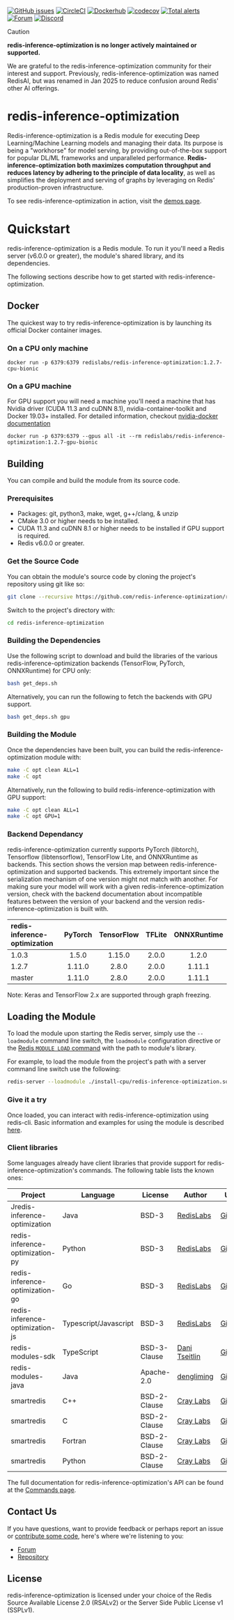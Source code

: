 [![GitHub issues](https://img.shields.io/github/release/redis-inference-optimization/redis-inference-optimization.svg?sort=semver)](https://github.com/redis-inference-optimization/redis-inference-optimization/releases/latest)
[![CircleCI](https://circleci.com/gh/redis-inference-optimization/redis-inference-optimization/tree/master.svg?style=svg)](https://circleci.com/gh/redis-inference-optimization/redis-inference-optimization/tree/master)
[![Dockerhub](https://img.shields.io/badge/dockerhub-redislabs%2Fredis-inference-optimization-blue)](https://hub.docker.com/r/redislabs/redis-inference-optimization/tags/)
[![codecov](https://codecov.io/gh/redis-inference-optimization/redis-inference-optimization/branch/master/graph/badge.svg)](https://codecov.io/gh/redis-inference-optimization/redis-inference-optimization)
[![Total alerts](https://img.shields.io/lgtm/alerts/g/redis-inference-optimization/redis-inference-optimization.svg?logo=lgtm&logoWidth=18)](https://lgtm.com/projects/g/redis-inference-optimization/redis-inference-optimization/alerts/)
[![Forum](https://img.shields.io/badge/Forum-redis-inference-optimization-blue)](https://forum.redislabs.com/c/modules/redis-inference-optimization)
[![Discord](https://img.shields.io/discord/697882427875393627?style=flat-square)](https://discord.gg/rTQm7UZ)

> [!CAUTION]
> **redis-inference-optimization is no longer actively maintained or supported.**
>
> We are grateful to the redis-inference-optimization community for their interest and support.
> Previously, redis-inference-optimization was named RedisAI, but was renamed in Jan 2025 to reduce confusion around Redis' other AI offerings.

# redis-inference-optimization
Redis-inference-optimization is a Redis module for executing Deep Learning/Machine Learning models and managing their data. Its purpose is being a "workhorse" for model serving, by providing out-of-the-box support for popular DL/ML frameworks and unparalleled performance. **Redis-inference-optimization both maximizes computation throughput and reduces latency by adhering to the principle of data locality**, as well as simplifies the deployment and serving of graphs by leveraging on Redis' production-proven infrastructure.

To see redis-inference-optimization in action, visit the [demos page](https://oss.redis.com/redis-inference-optimization/examples/). 

# Quickstart
redis-inference-optimization is a Redis module. To run it you'll need a Redis server (v6.0.0 or greater), the module's shared library, and its dependencies.

The following sections describe how to get started with redis-inference-optimization.

## Docker
The quickest way to try redis-inference-optimization is by launching its official Docker container images.
### On a CPU only machine
```
docker run -p 6379:6379 redislabs/redis-inference-optimization:1.2.7-cpu-bionic
```

### On a GPU machine
For GPU support you will need a machine you'll need a machine that has Nvidia driver (CUDA 11.3 and cuDNN 8.1), nvidia-container-toolkit and Docker 19.03+ installed. For detailed information, checkout [nvidia-docker documentation](https://github.com/NVIDIA/nvidia-docker)

```
docker run -p 6379:6379 --gpus all -it --rm redislabs/redis-inference-optimization:1.2.7-gpu-bionic
```


## Building
You can compile and build the module from its source code. 

### Prerequisites
* Packages: git, python3, make, wget, g++/clang, & unzip
* CMake 3.0 or higher needs to be installed.
* CUDA 11.3 and cuDNN 8.1 or higher needs to be installed if GPU support is required.
* Redis v6.0.0 or greater.

### Get the Source Code
You can obtain the module's source code by cloning the project's repository using git like so:

```sh
git clone --recursive https://github.com/redis-inference-optimization/redis-inference-optimization
```

Switch to the project's directory with:

```sh
cd redis-inference-optimization
```

### Building the Dependencies
Use the following script to download and build the libraries of the various redis-inference-optimization backends (TensorFlow, PyTorch, ONNXRuntime) for CPU only:

```sh
bash get_deps.sh
```

Alternatively, you can run the following to fetch the backends with GPU support.

```sh
bash get_deps.sh gpu
```

### Building the Module
Once the dependencies have been built, you can build the redis-inference-optimization module with:

```sh
make -C opt clean ALL=1
make -C opt
```

Alternatively, run the following to build redis-inference-optimization with GPU support:

```sh
make -C opt clean ALL=1
make -C opt GPU=1
```

### Backend Dependancy

redis-inference-optimization currently supports PyTorch (libtorch), Tensorflow (libtensorflow), TensorFlow Lite, and ONNXRuntime as backends. This section shows the version map between redis-inference-optimization and supported backends. This extremely important since the serialization mechanism of one version might not match with another. For making sure your model will work with a given redis-inference-optimization version, check with the backend documentation about incompatible features between the version of your backend and the version redis-inference-optimization is built with.


| redis-inference-optimization | PyTorch  | TensorFlow | TFLite | ONNXRuntime |
|:--------|:--------:|:----------:|:------:|:-----------:|
| 1.0.3   |  1.5.0   |   1.15.0   | 2.0.0  |    1.2.0    |
| 1.2.7   |  1.11.0  |   2.8.0    | 2.0.0  |   1.11.1    |
| master  |  1.11.0  |   2.8.0    | 2.0.0  |   1.11.1    |

Note: Keras and TensorFlow 2.x are supported through graph freezing. 

## Loading the Module
To load the module upon starting the Redis server, simply use the `--loadmodule` command line switch, the `loadmodule` configuration directive or the [Redis `MODULE LOAD` command](https://redis.io/commands/module-load) with the path to module's library.

For example, to load the module from the project's path with a server command line switch use the following:

```sh
redis-server --loadmodule ./install-cpu/redis-inference-optimization.so
```

### Give it a try

Once loaded, you can interact with redis-inference-optimization using redis-cli. Basic information and examples for using the module is described [here](https://oss.redis.com/redis-inference-optimization/intro/#getting-started).

### Client libraries
Some languages already have client libraries that provide support for redis-inference-optimization's commands. The following table lists the known ones:

| Project            | Language              | License      | Author                                           | URL                                                         |
| -------            | --------              | -------      | ------                                           | ---                                                         |
| Jredis-inference-optimization           | Java                  | BSD-3        | [RedisLabs](https://redislabs.com/)              | [Github](https://github.com/redis-inference-optimization/Jredis-inference-optimization)               |
| redis-inference-optimization-py         | Python                | BSD-3        | [RedisLabs](https://redislabs.com/)              | [Github](https://github.com/redis-inference-optimization/redis-inference-optimization-py)             |
| redis-inference-optimization-go         | Go                    | BSD-3        | [RedisLabs](https://redislabs.com/)              | [Github](https://github.com/redis-inference-optimization/redis-inference-optimization-go)             |
| redis-inference-optimization-js         | Typescript/Javascript | BSD-3        | [RedisLabs](https://redislabs.com/)              | [Github](https://github.com/redis-inference-optimization/redis-inference-optimization-js)             |
| redis-modules-sdk  | TypeScript            | BSD-3-Clause | [Dani Tseitlin](https://github.com/danitseitlin) | [Github](https://github.com/danitseitlin/redis-modules-sdk) |
| redis-modules-java | Java                  | Apache-2.0   | [dengliming](https://github.com/dengliming)      | [Github](https://github.com/dengliming/redis-modules-java)  |
| smartredis         | C++                   | BSD-2-Clause | [Cray Labs](https://github.com/CrayLabs)         | [Github](https://github.com/CrayLabs/SmartRedis)            |
| smartredis         | C                     | BSD-2-Clause | [Cray Labs](https://github.com/CrayLabs)         | [Github](https://github.com/CrayLabs/SmartRedis)            |
| smartredis         | Fortran               | BSD-2-Clause | [Cray Labs](https://github.com/CrayLabs)         | [Github](https://github.com/CrayLabs/SmartRedis)            |
| smartredis         | Python                | BSD-2-Clause | [Cray Labs](https://github.com/CrayLabs)         | [Github](https://github.com/CrayLabs/SmartRedis)            |



The full documentation for redis-inference-optimization's API can be found at the [Commands page](commands.md).

## Contact Us
If you have questions, want to provide feedback or perhaps report an issue or [contribute some code](contrib.md), here's where we're listening to you:

* [Forum](https://forum.redis.com/c/modules/redis-inference-optimization)
* [Repository](https://github.com/redis-inference-optimization/redis-inference-optimization/issues)

## License
redis-inference-optimization is licensed under your choice of the Redis Source Available License 2.0 (RSALv2) or the Server Side Public License v1 (SSPLv1).
